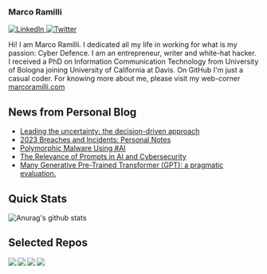 ### Marco Ramilli

<p align="left">
 <a href="https://www.linkedin.com/in/marcoramilli/" target="_blank">
    <img src="https://img.shields.io/badge/LinkedIn-%230077B5.svg?&style=flat-square&logo=linkedin&logoColor=white&color=071A2C" alt="LinkedIn">
 <a href="https://twitter.com/Marco_Ramilli/" target="_blank">
    <img src="https://img.shields.io/badge/Twitter-%231877F2.svg?&style=flat-square&logo=twitter&logoColor=white&color=071A2C" alt="Twitter">
  </a>
</p>

Hi! I am Marco Ramilli. I dedicated all my life in working for what is my passion: Cyber Defence. I am an entrepreneur, writer and white-hat hacker. I received a PhD on Information Communication Technology from University of Bologna joining University of California at Davis. On GitHub I'm just a casual coder. For knowing more about me, please visit my web-corner [marcoramilli.com](https://marcoramilli.com) 

## News from Personal Blog
<!--START_SECTION:feed-->
* [Leading the uncertainty: the decision-driven approach](https:&#x2F;&#x2F;marcoramilli.com&#x2F;2023&#x2F;09&#x2F;14&#x2F;leading-the-uncertainty-the-decision-driven-approach&#x2F;)
* [2023 Breaches and Incidents: Personal Notes](https:&#x2F;&#x2F;marcoramilli.com&#x2F;2023&#x2F;06&#x2F;22&#x2F;2023-breaches-and-incidents-personal-notes&#x2F;)
* [Polymorphic Malware Using #AI](https:&#x2F;&#x2F;marcoramilli.com&#x2F;2023&#x2F;05&#x2F;25&#x2F;polymorphic-malware-using-ai&#x2F;)
* [The Relevance of Prompts in AI and Cybersecurity](https:&#x2F;&#x2F;marcoramilli.com&#x2F;2023&#x2F;04&#x2F;30&#x2F;the-relevance-of-prompts-in-ai-and-cybersecurity&#x2F;)
* [Many Generative Pre-Trained Transformer (GPT): a pragmatic evaluation.](https:&#x2F;&#x2F;marcoramilli.com&#x2F;2023&#x2F;04&#x2F;12&#x2F;many-generative-pre-trained-transformer-gpt-a-pragmatic-evaluation&#x2F;)
<!--END_SECTION:feed-->

## Quick Stats
![Anurag's github stats](https://github-readme-stats.vercel.app/api?username=marcoramilli&show_icons=true&hide_border=true&hide=contribs,prs])

## Selected Repos
<a href="https://github.com/marcoramilli/MalwareTrainingSets">
  <img align="left" src="https://github-readme-stats.vercel.app/api/pin/?username=marcoramilli&repo=MalwareTrainingSets" />
</a>
<a href="https://github.com/marcoramilli/PhishingKitTracker">
  <img align="left" src="https://github-readme-stats.vercel.app/api/pin/?username=marcoramilli&repo=PhishingKitTracker" />
</a>
<a href="https://github.com/marcoramilli/malcontrol">
  <img align="left" src="https://github-readme-stats.vercel.app/api/pin/?username=marcoramilli&repo=malcontrol" />
</a>
<a href="https://github.com/marcoramilli/APT34">
  <img align="left" src="https://github-readme-stats.vercel.app/api/pin/?username=marcoramilli&repo=APT34" />
</a>

